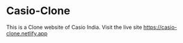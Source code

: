 # Casio-Clone
This is a Clone website of Casio India.
Visit the live site https://casio-clone.netlify.app
